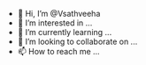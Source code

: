 - 👋 Hi, I’m @Vsathveeha
- 👀 I’m interested in ...
- 🌱 I’m currently learning ...
- 💞️ I’m looking to collaborate on ...
- 📫 How to reach me ...

<!---
Vsathveeha/Vsathveeha is a ✨ special ✨ repository because its `README.md` (this file) appears on your GitHub profile.
You can click the Preview link to take a look at your changes.
--->
